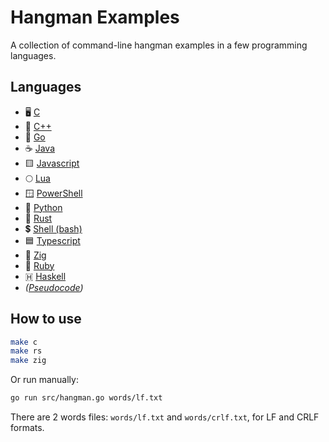 # Hangman Examples

A collection of command-line hangman examples in a few programming languages.

## Languages

- 🖥️ [C](./src/hangman.c)
- 💽 [C++](./src/hangman.cpp)
- 🐹 [Go](./src/hangman.go)
- ☕ [Java](./src/hangman.java)
- 🟨 [Javascript](./src/hangman.js)
- 🌕 [Lua](./src/hangman.lua)
- 🪟 [PowerShell](./src/hangman.ps1)
- 🐍 [Python](./src/hangman.py)
- 🦀 [Rust](./src/hangman.rs)
- 💲 [Shell (bash)](./src/hangman.sh)
- 🟦 [Typescript](./src/hangman.ts)
- 🦎 [Zig](./src/hangman.zig)
- 💎 [Ruby](./src/hangman.rb)
- 🇭 [Haskell](./src/hangman.hs)
- *([Pseudocode](./src/hangman.pseudo))*

<!-- - 🐦 [Roc](./src/roc.rs) -->

<!-- - Common Lisp -->
<!-- - Kotlin -->
<!-- - Gleam -->
<!-- - Elixir -->

## How to use

```sh
make c
make rs
make zig
```

Or run manually:

```sh
go run src/hangman.go words/lf.txt
```

There are 2 words files: `words/lf.txt` and `words/crlf.txt`, for LF and CRLF formats.

<!-- ## Concepts implemented -->
<!--  -->
<!-- // todo -->
<!--  -->
<!-- ## Todo -->
<!--  -->
<!-- - Check character input is a letter -->


